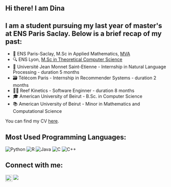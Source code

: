## Hi there! I am Dina

## I am a student pursuing my last year of master's at ENS Paris Saclay. Below is a brief recap of my past:

- 🧠 ENS Paris-Saclay, M.Sc in Applied Mathematics, [MVA](https://www.master-mva.com)
- 🔍 ENS Lyon, [M.Sc in Theoretical Computer Science](http://informatique.ens-lyon.fr/en/academic-programs/master/master-computer-science)
- 📝 Université Jean Monnet Saint-Etienne - Internship in Natural Language Processing - duration 5 months
- 🗃️ Télécom Paris - Internship in Recommender Systems - duration 2 months
- 👩‍💻 Reef Kinetics - Software Enginner - duration 8 months
- 🎓 American University of Beirut - B.Sc. in Computer Science
- 📚 American University of Beirut - Minor in Mathematics and Computational Science

You can find my CV [here][CV].

## Most Used Programming Languages:

![Python](https://img.shields.io/badge/python-3670A0?style=flat&logo=python&logoColor=ffdd54)
![R](https://img.shields.io/badge/R-276DC3?style=flat-square&logo=r&logoColor=white)
![Java](https://img.shields.io/badge/Java-007396?style=flat-square&logo=java&logoColor=white)
![C](https://img.shields.io/badge/C-A8B9CC?style=flat-square&logo=c&logoColor=white)
![C++](https://img.shields.io/badge/C++-00599C?style=flat-square&logo=c%2B%2B&logoColor=white)


## Connect with me:

[<img align="left" width="22px" src="https://upload.wikimedia.org/wikipedia/commons/e/e9/Linkedin_icon.svg" />][LinkedIn]
[<img src="https://img.shields.io/badge/-mail-blue?style=flat&logo=Gmail&logoColor=white&link&fbclid=IwAR0WmXs7mnPRkIyDJM2sTmwz549ynOQABq5yZa2UnlxCpOKL-awG3Jkh_Ew&link=mailto:dina.el-zein@ens-lyon.fr" />][Gmail]
<br />
<br />

[CV]: https://drive.google.com/file/d/1ENRmDap3fUrlis4uZil0VroLWTXnO_CC/view?usp=sharing
[LinkedIn]: https://www.linkedin.com/in/delzein/
[Gmail]: mailto:dina.el-zein@ens-lyon.fr
